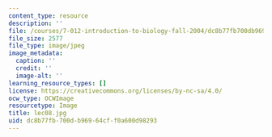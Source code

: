 ```yaml
---
content_type: resource
description: ''
file: /courses/7-012-introduction-to-biology-fall-2004/dc8b77fb700db96964cff0a600d98293_lec08.jpg
file_size: 2577
file_type: image/jpeg
image_metadata:
  caption: ''
  credit: ''
  image-alt: ''
learning_resource_types: []
license: https://creativecommons.org/licenses/by-nc-sa/4.0/
ocw_type: OCWImage
resourcetype: Image
title: lec08.jpg
uid: dc8b77fb-700d-b969-64cf-f0a600d98293
---
```

